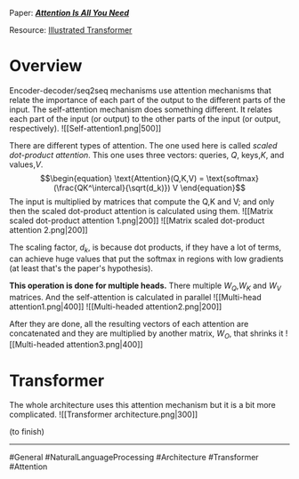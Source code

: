 Paper: [***Attention Is All You Need***](https://arxiv.org/pdf/1706.03762.pdf)

Resource: [Illustrated Transformer](https://jalammar.github.io/illustrated-transformer/)

# Overview
Encoder-decoder/seq2seq mechanisms use attention mechanisms that relate the importance of each part of the output to the different parts of the input.   The self-attention mechanism does something different. It relates each part of the input (or output) to the other parts of the input (or output, respectively). 
![[Self-attention1.png|500]]
<br>

There are different types of attention. The one used here is called *scaled dot-product attention*. This one uses three vectors: queries, $Q$, keys,$K$, and values,$V$.
$$\begin{equation}
\text{Attention}(Q,K,V) = \text{softmax}(\frac{QK^\intercal}{\sqrt(d_k)}) V
\end{equation}$$
The input is multiplied by matrices that compute the Q,K and V; and only then the scaled dot-product attention is calculated using them.
![[Matrix scaled dot-product attention 1.png|200]] ![[Matrix scaled dot-product attention 2.png|200]]

The scaling factor, $d_k$, is because dot products, if they have a lot of terms, can achieve huge values that put the softmax in regions with low gradients (at least that's the paper's hypothesis).
<br>

**This operation is done for multiple heads.** There multiple $W_Q$,$W_K$ and $W_V$ matrices.  And the self-attention is calculated in parallel
![[Multi-head attention1.png|400]] ![[Multi-headed attention2.png|200]]
<br>

After they are done, all the resulting vectors of each attention are concatenated and they are multiplied by another matrix, $W_O$, that shrinks it
![[Multi-headed attention3.png|400]]


# Transformer
The whole architecture uses this attention mechanism but it is a bit more complicated.
![[Transformer architecture.png|300]]
<br>

(to finish)

___
#General #NaturalLanguageProcessing #Architecture  #Transformer #Attention 


